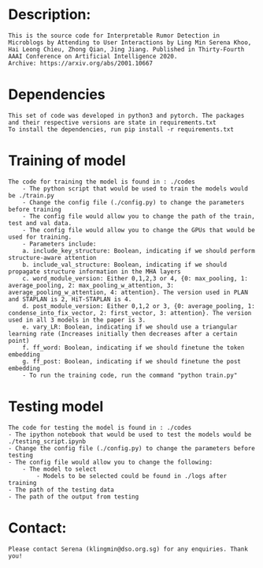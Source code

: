 # Description:
	This is the source code for Interpretable Rumor Detection in Microblogs by Attending to User Interactions by Ling Min Serena Khoo, Hai Leong Chieu, Zhong Qian, Jing Jiang. Published in Thirty-Fourth AAAI Conference on Artificial Intelligence 2020.
	Archive: https://arxiv.org/abs/2001.10667

# Dependencies
	This set of code was developed in python3 and pytorch. The packages and their respective versions are state in requirements.txt
	To install the dependencies, run pip install -r requirements.txt

# Training of model
	The code for training the model is found in : ./codes
		- The python script that would be used to train the models would be ./train.py
		- Change the config file (./config.py) to change the parameters before training
		- The config file would allow you to change the path of the train, test and val data.
		- The config file would allow you to change the GPUs that would be used for training.
		- Parameters include:
		a. include_key_structure: Boolean, indicating if we should perform structure-aware attention
		b. include_val_structure: Boolean, indicating if we should propagate structure information in the MHA layers
		c. word_module_version: Either 0,1,2,3 or 4, {0: max_pooling, 1: average_pooling, 2: max_pooling_w_attention, 3: average_pooling_w_attention, 4: attention}. The version used in PLAN and STAPLAN is 2, HiT-STAPLAN is 4. 
		d. post_module_version: Either 0,1,2 or 3, {0: average_pooling, 1: condense_into_fix_vector, 2: first_vector, 3: attention}. The version used in all 3 models in the paper is 3. 
		e. vary_LR: Boolean, indicating if we should use a triangular learning rate (Increases initially then decreases after a certain point)
		f. ff_word: Boolean, indicating if we should finetune the token embedding
		g. ff_post: Boolean, indicating if we should finetune the post embedding
		- To run the training code, run the command "python train.py"

# Testing model
	The code for testing the model is found in : ./codes
	- The ipython notebook that would be used to test the models would be ./testing_script.ipynb
	- Change the config file (./config.py) to change the parameters before testing
	- The config file would allow you to change the following:
	    - The model to select 
	        - Models to be selected could be found in ./logs after training
	- The path of the testing data
	- The path of the output from testing
 

# Contact:
	Please contact Serena (klingmin@dso.org.sg) for any enquiries. Thank you!